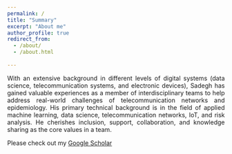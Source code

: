 ```yaml
---
permalink: /
title: "Summary"
excerpt: "About me"
author_profile: true
redirect_from: 
  - /about/
  - /about.html
  
---
```

<div style="text-align: justify"> With an extensive background in different levels 
of digital systems (data science, telecommunication systems, and electronic devices), 
Sadegh has gained valuable experiences as a member of interdisciplinary teams to help address 
real-world challenges of telecommunication networks and epidemiology. His primary technical 
background is in the field of applied machine learning, data science, telecommunication networks, IoT, 
and risk analysis. He cherishes inclusion, support, collaboration, and knowledge sharing as 
the core values in a team. </div>

Please check out my [Google Scholar](https://scholar.google.com/citations?user=rK6aw6MAAAAJ&hl=en)